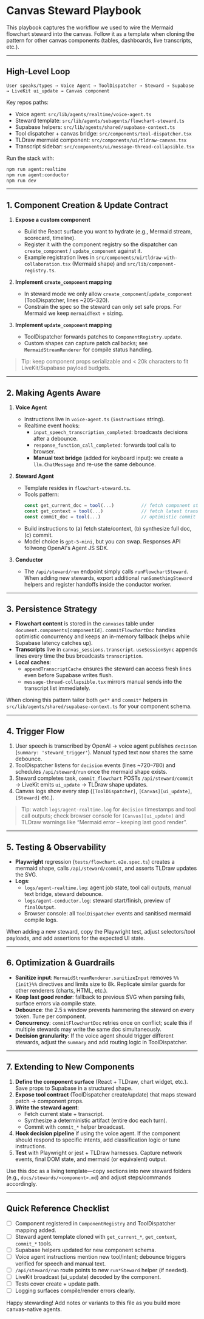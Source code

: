 # Canvas Steward Playbook

This playbook captures the workflow we used to wire the Mermaid flowchart steward into the canvas. Follow it as a template when cloning the pattern for other canvas components (tables, dashboards, live transcripts, etc.).

---

## High-Level Loop

```
User speaks/types → Voice Agent → ToolDispatcher → Steward → Supabase → LiveKit ui_update → Canvas component
```

Key repos paths:
- Voice agent: `src/lib/agents/realtime/voice-agent.ts`
- Steward template: `src/lib/agents/subagents/flowchart-steward.ts`
- Supabase helpers: `src/lib/agents/shared/supabase-context.ts`
- Tool dispatcher + canvas bridge: `src/components/tool-dispatcher.tsx`
- TLDraw mermaid component: `src/components/ui/tldraw-canvas.tsx`
- Transcript sidebar: `src/components/ui/message-thread-collapsible.tsx`

Run the stack with:
```bash
npm run agent:realtime
npm run agent:conductor
npm run dev
```

---

## 1. Component Creation & Update Contract

1. **Expose a custom component**
   - Build the React surface you want to hydrate (e.g., Mermaid stream, scorecard, timeline).
   - Register it with the component registry so the dispatcher can `create_component` / `update_component` against it.
   - Example registration lives in `src/components/ui/tldraw-with-collaboration.tsx` (Mermaid shape) and `src/lib/component-registry.ts`.

2. **Implement `create_component` mapping**
   - In steward mode we only allow `create_component`/`update_component` (ToolDispatcher, lines ~205–320).
   - Constrain the spec so the steward can only set safe props. For Mermaid we keep `mermaidText` + sizing.

3. **Implement `update_component` mapping**
   - ToolDispatcher forwards patches to `ComponentRegistry.update`.
   - Custom shapes can capture patch callbacks; see `MermaidStreamRenderer` for compile status handling.

> Tip: keep component props serializable and < 20k characters to fit LiveKit/Supabase payload budgets.

---

## 2. Making Agents Aware

1. **Voice Agent**
   - Instructions live in `voice-agent.ts` (`instructions` string).
   - Realtime event hooks:
     - `input_speech_transcription_completed`: broadcasts decisions after a debounce.
     - `response_function_call_completed`: forwards tool calls to browser.
     - **Manual text bridge** (added for keyboard input): we create a `llm.ChatMessage` and re-use the same debounce.

2. **Steward Agent**
   - Template resides in `flowchart-steward.ts`.
   - Tools pattern:
     ```ts
     const get_current_doc = tool(...)          // fetch component state
     const get_context = tool(...)              // fetch latest transcript window
     const commit_doc = tool(...)               // optimistic commit + LiveKit broadcast
     ```
   - Build instructions to (a) fetch state/context, (b) synthesize full doc, (c) commit.
   - Model choice is `gpt-5-mini`, but you can swap. Responses API follwong OpenAI's Agent JS SDK.

3. **Conductor**
   - The `/api/steward/run` endpoint simply calls `runFlowchartSteward`. When adding new stewards, export additional `runSomethingSteward` helpers and register handoffs inside the conductor worker.

---

## 3. Persistence Strategy

- **Flowchart content** is stored in the `canvases` table under `document.components[componentId]`. `commitFlowchartDoc` handles optimistic concurrency and keeps an in-memory fallback (helps while Supabase latency catches up).
- **Transcripts** live in `canvas_sessions.transcript`. `useSessionSync` appends lines every time the bus broadcasts `transcription`.
- **Local caches**:
  - `appendTranscriptCache` ensures the steward can access fresh lines even before Supabase writes flush.
  - `message-thread-collapsible.tsx` mirrors manual sends into the transcript list immediately.

When cloning this pattern tailor both `get*` and `commit*` helpers in `src/lib/agents/shared/supabase-context.ts` for your component schema.

---

## 4. Trigger Flow

1. User speech is transcribed by OpenAI → voice agent publishes `decision` (`summary: 'steward_trigger'`). Manual typed text now shares the same debounce.
2. ToolDispatcher listens for `decision` events (lines ~720–780) and schedules `/api/steward/run` once the mermaid shape exists.
3. Steward completes task, `commit_flowchart` POSTs `/api/steward/commit` → LiveKit emits `ui_update` → TLDraw shape updates.
4. Canvas logs show every step (`[ToolDispatcher]`, `[Canvas][ui_update]`, `[Steward]` etc.).

> Tip: watch `logs/agent-realtime.log` for `decision` timestamps and tool call outputs; check browser console for `[Canvas][ui_update]` and TLDraw warnings like “Mermaid error – keeping last good render”.

---

## 5. Testing & Observability

- **Playwright** regression (`tests/flowchart.e2e.spec.ts`) creates a mermaid shape, calls `/api/steward/commit`, and asserts TLDraw updates the SVG.
- **Logs**:
  - `logs/agent-realtime.log`: agent job state, tool call outputs, manual text bridge, steward debounce.
  - `logs/agent-conductor.log`: steward start/finish, preview of `finalOutput`.
  - Browser console: all `ToolDispatcher` events and sanitised mermaid compile logs.

When adding a new steward, copy the Playwright test, adjust selectors/tool payloads, and add assertions for the expected UI state.

---

## 6. Optimization & Guardrails

- **Sanitize input**: `MermaidStreamRenderer.sanitizeInput` removes `%%{init}%%` directives and limits size to 8k. Replicate similar guards for other renderers (charts, HTML, etc.).
- **Keep last good render**: fallback to previous SVG when parsing fails, surface errors via compile state.
- **Debounce**: the 2.5 s window prevents hammering the steward on every token. Tune per component.
- **Concurrency**: `commitFlowchartDoc` retries once on conflict; scale this if multiple stewards may write the same doc simultaneously.
- **Decision granularity**: If the voice agent should trigger different stewards, adjust the `summary` and add routing logic in ToolDispatcher.

---

## 7. Extending to New Components

1. **Define the component surface** (React + TLDraw, chart widget, etc.). Save props to Supabase in a structured shape.
2. **Expose tool contract** (ToolDispatcher create/update) that maps steward patch → component props.
3. **Write the steward agent**:
   - Fetch current state + transcript.
   - Synthesize a deterministic artifact (entire doc each turn).
   - Commit with `commit_*` helper broadcast.
4. **Hook decision pipeline** if using the voice agent. If the component should respond to specific intents, add classification logic or tune instructions.
5. **Test** with Playwright or jest + TLDraw harnesses. Capture network events, final DOM state, and mermaid (or equivalent) output.

Use this doc as a living template—copy sections into new steward folders (e.g., `docs/stewards/<component>.md`) and adjust steps/commands accordingly.

---

## Quick Reference Checklist

- [ ] Component registered in `ComponentRegistry` and ToolDispatcher mapping added.
- [ ] Steward agent template cloned with `get_current_*`, `get_context`, `commit_*` tools.
- [ ] Supabase helpers updated for new component schema.
- [ ] Voice agent instructions mention new tool/intent; debounce triggers verified for speech and manual text.
- [ ] `/api/steward/run` route points to new `run*Steward` helper (if needed).
- [ ] LiveKit broadcast (ui_update) decoded by the component.
- [ ] Tests cover create + update path.
- [ ] Logging surfaces compile/render errors clearly.

Happy stewarding! Add notes or variants to this file as you build more canvas-native agents.



